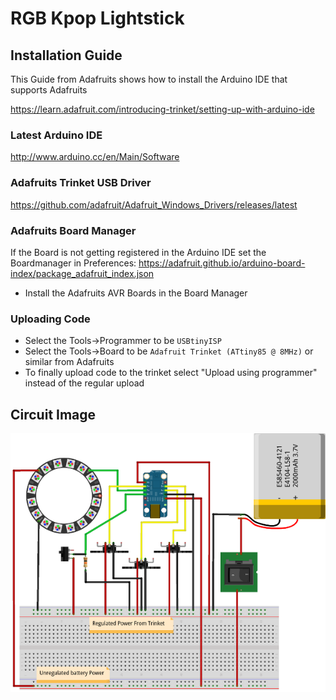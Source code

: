 # RGB Kpop Lightstick

## Installation Guide

This Guide from Adafruits shows how to install the Arduino IDE that supports Adafruits

<https://learn.adafruit.com/introducing-trinket/setting-up-with-arduino-ide>

### Latest Arduino IDE

<http://www.arduino.cc/en/Main/Software>

### Adafruits Trinket USB Driver

<https://github.com/adafruit/Adafruit_Windows_Drivers/releases/latest>

### Adafruits Board Manager

If the Board is not getting registered in the Arduino IDE set the Boardmanager in Preferences:
<https://adafruit.github.io/arduino-board-index/package_adafruit_index.json>

-   Install the Adafruits AVR Boards in the Board Manager

### Uploading Code

-   Select the Tools->Programmer to be `USBtinyISP`
-   Select the Tools->Board to be `Adafruit Trinket (ATtiny85 @ 8MHz)` or similar from Adafruits
-   To finally upload code to the trinket select "Upload using programmer" instead of the regular upload

## Circuit Image

![Circuit Image](rgbcircuitc600.png)
